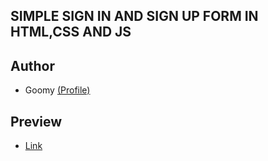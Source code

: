 ## SIMPLE SIGN IN AND SIGN UP FORM IN HTML,CSS AND JS
## Author
  * Goomy [(Profile)](https://github.com/goomy-wright)
## Preview
  * [Link](https://goomy-wright.github.io/sign-in-form/)
